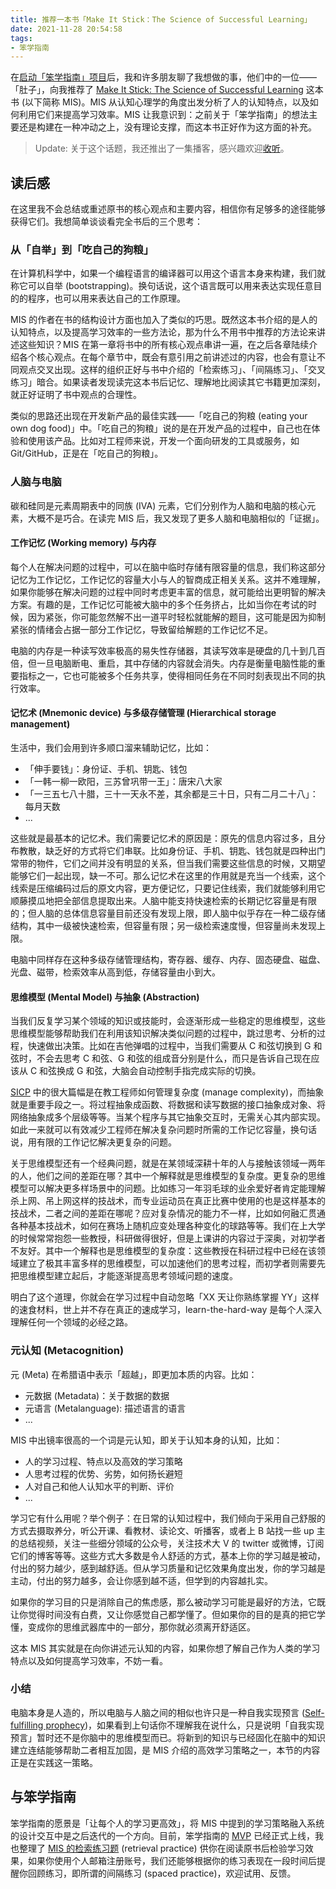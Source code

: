 ```yaml
---
title: 推荐一本书「Make It Stick：The Science of Successful Learning」
date: 2021-11-28 20:54:58
tags:
- 笨学指南
---
```


在[启动「笨学指南」项目](/blog/2021/10/06/Announcing-the-start-of-project-LTTHW/)后，我和许多朋友聊了我想做的事，他们中的一位——「肚子」，向我推荐了 [Make It Stick: The Science of Successful Learning](https://www.goodreads.com/book/show/18770267-make-it-stick) 这本书 (以下简称 MIS)。MIS 从认知心理学的角度出发分析了人的认知特点，以及如何利用它们来提高学习效率。MIS 让我意识到：之前关于「笨学指南」的想法主要还是构建在一种冲动之上，没有理论支撑，而这本书正好作为这方面的补充。

<!-- more -->

> Update: 关于这个话题，我还推出了一集播客，感兴趣欢迎[收听](https://zhenghe-md.github.io/nerds-docs/docs/plan/solution/promotion/podcasts/make-it-stick/)。

## 读后感

在这里我不会总结或重述原书的核心观点和主要内容，相信你有足够多的途径能够获得它们。我想简单谈谈看完全书后的三个思考：

### 从「自举」到「吃自己的狗粮」

在计算机科学中，如果一个编程语言的编译器可以用这个语言本身来构建，我们就称它可以自举 (bootstrapping)。换句话说，这个语言既可以用来表达实现任意目的的程序，也可以用来表达自己的工作原理。

MIS 的作者在书的结构设计方面也加入了类似的巧思。既然这本书介绍的是人的认知特点，以及提高学习效率的一些方法论，那为什么不用书中推荐的方法论来讲述这些知识？MIS 在第一章将书中的所有核心观点串讲一遍，在之后各章陆续介绍各个核心观点。在每个章节中，既会有意引用之前讲述过的内容，也会有意让不同观点交叉出现。这样的组织正好与书中介绍的「检索练习」、「间隔练习」、「交叉练习」暗合。如果读者发现读完这本书后记忆、理解地比阅读其它书籍更加深刻，就正好证明了书中观点的合理性。

类似的思路还出现在开发新产品的最佳实践——「吃自己的狗粮 (eating your own dog food)」中。「吃自己的狗粮」说的是在开发产品的过程中，自己也在体验和使用该产品。比如对工程师来说，开发一个面向研发的工具或服务，如 Git/GitHub，正是在「吃自己的狗粮」。

### 人脑与电脑

碳和硅同是元素周期表中的同族 (IVA) 元素，它们分别作为人脑和电脑的核心元素，大概不是巧合。在读完 MIS 后，我又发现了更多人脑和电脑相似的「证据」。

#### 工作记忆 (Working memory) 与内存

每个人在解决问题的过程中，可以在脑中临时存储有限容量的信息，我们称这部分记忆为工作记忆，工作记忆的容量大小与人的智商成正相关关系。这并不难理解，如果你能够在解决问题的过程中同时考虑更丰富的信息，就可能给出更明智的解决方案。有趣的是，工作记忆可能被大脑中的多个任务挤占，比如当你在考试的时候，因为紧张，你可能忽然解不出一道平时轻松就能解的题目，这可能是因为抑制紧张的情绪会占据一部分工作记忆，导致留给解题的工作记忆不足。

电脑的内存是一种读写效率极高的易失性存储器，其读写效率是硬盘的几十到几百倍，但一旦电脑断电、重启，其中存储的内容就会消失。内存是衡量电脑性能的重要指标之一，它也可能被多个任务共享，使得相同任务在不同时刻表现出不同的执行效率。

#### 记忆术 (Mnemonic device) 与多级存储管理 (Hierarchical storage management)

生活中，我们会用到许多顺口溜来辅助记忆，比如：

* 「伸手要钱」：身份证、手机、钥匙、钱包
* 「一韩一柳一欧阳，三苏曾巩带一王」：唐宋八大家
* 「一三五七八十腊，三十一天永不差，其余都是三十日，只有二月二十八」：每月天数
* ...

这些就是最基本的记忆术。我们需要记忆术的原因是：原先的信息内容过多，且分布教散，缺乏好的方式将它们串联。比如身份证、手机、钥匙、钱包就是四种出门常带的物件，它们之间并没有明显的关系，但当我们需要这些信息的时候，又期望能够它们一起出现，缺一不可。那么记忆术在这里的作用就是充当一个线索，这个线索是压缩编码过后的原文内容，更方便记忆，只要记住线索，我们就能够利用它顺藤摸瓜地把全部信息提取出来。人脑中能支持快速检索的长期记忆容量是有限的；但人脑的总体信息容量目前还没有发现上限，即人脑中似乎存在一种二级存储结构，其中一级被快速检索，但容量有限；另一级检索速度慢，但容量尚未发现上限。

电脑中同样存在这种多级存储管理结构，寄存器、缓存、内存、固态硬盘、磁盘、光盘、磁带，检索效率从高到低，存储容量由小到大。

#### 思维模型 (Mental Model) 与抽象 (Abstraction)

当我们反复学习某个领域的知识或技能时，会逐渐形成一些稳定的思维模型，这些思维模型能够帮助我们在利用该知识解决类似问题的过程中，跳过思考、分析的过程，快速做出决策。比如在吉他弹唱的过程中，当我们需要从 C 和弦切换到 G 和弦时，不会去思考 C 和弦、G 和弦的组成音分别是什么，而只是告诉自己现在应该从 C 和弦换成 G 和弦，大脑会自动控制手指完成实际的切换。

[SICP](https://mitpress.mit.edu/sites/default/files/sicp/index.html) 中的很大篇幅是在教工程师如何管理复杂度 (manage complexity)，而抽象就是重要手段之一。将过程抽象成函数、将数据和读写数据的接口抽象成对象、将网络抽象成多个层级等等。当某个程序与其它抽象交互时，无需关心其内部实现。如此一来就可以有效减少工程师在解决复杂问题时所需的工作记忆容量，换句话说，用有限的工作记忆解决更复杂的问题。

关于思维模型还有一个经典问题，就是在某领域深耕十年的人与接触该领域一两年的人，他们之间的差距在哪？其中一个解释就是思维模型的复杂度。更复杂的思维模型可以解决更多样场景中的问题。比如练习一年羽毛球的业余爱好者肯定能理解杀上网、吊上网这样的技战术，而专业运动员在真正比赛中使用的也是这样基本的技战术，二者之间的差距在哪呢？应对复杂情况的能力不一样，比如如何融汇贯通各种基本技战术，如何在赛场上随机应变处理各种变化的球路等等。我们在上大学的时候常常抱怨一些教授，科研做得很好，但是上课讲的内容过于深奥，对初学者不友好。其中一个解释也是思维模型的复杂度：这些教授在科研过程中已经在该领域建立了极其丰富多样的思维模型，可以加速他们的思考过程，而初学者则需要先把思维模型建立起后，才能逐渐提高思考领域问题的速度。

明白了这个道理，你就会在学习过程中自动忽略「XX 天让你熟练掌握 YY」这样的速食材料，世上并不存在真正的速成学习，learn-the-hard-way 是每个人深入理解任何一个领域的必经之路。

### 元认知 (Metacognition)

元 (Meta) 在希腊语中表示「超越」，即更加本质的内容。比如：

* 元数据 (Metadata)：关于数据的数据
* 元语言 (Metalanguage): 描述语言的语言
* ...

MIS 中出镜率很高的一个词是元认知，即关于认知本身的认知，比如：

* 人的学习过程、特点以及高效的学习策略
* 人思考过程的优势、劣势，如何扬长避短
* 人对自己和他人认知水平的判断、评价
* ...

学习它有什么用呢？举个例子：在日常的认知过程中，我们倾向于采用自己舒服的方式去摄取养分，听公开课、看教材、读论文、听播客，或者上 B 站找一些 up 主的总结视频，关注一些细分领域的公众号，关注技术大 V 的 twitter 或微博，订阅它们的博客等等。这些方式大多数是令人舒适的方式，基本上你的学习越是被动，付出的努力越少，感到越舒适。但从学习质量和记忆效果角度出发，你的学习越是主动，付出的努力越多，会让你感到越不适，但学到的内容越扎实。

如果你的学习目的只是消除自己的焦虑感，那么被动学习可能是最好的方法，它既让你觉得时间没有白费，又让你感觉自己都学懂了。但如果你的目的是真的把它学懂，变成你的思维武器库中的一部分，那你就必须离开舒适区。

这本 MIS 其实就是在向你讲述元认知的内容，如果你想了解自己作为人类的学习特点以及如何提高学习效率，不妨一看。

### 小结

电脑本身是人造的，所以电脑与人脑之间的相似也许只是一种自我实现预言 ([Self-fulfilling prophecy](https://en.wikipedia.org/wiki/Self-fulfilling_prophecy))，如果看到上句话你不理解我在说什么，只是说明「自我实现预言」暂时还不是你脑中的思维模型而已。将新到的知识与已经固化在脑中的知识建立连结能够帮助二者相互加固，是 MIS 介绍的高效学习策略之一，本节的内容正是在实践这一策略。

## 与笨学指南

笨学指南的愿景是「让每个人的学习更高效」，将 MIS 中提到的学习策略融入系统的设计交互中是之后迭代的一个方向。目前，笨学指南的 [MVP](https://learn-the-hard-way.cn/) 已经正式上线，我也整理了 [MIS 的检索练习题](https://learn-the-hard-way.cn/collections/make-it-stick) (retrieval practice) 供你在阅读原书后检验学习效果，如果你使用个人邮箱注册账号，我们还能够根据你的练习表现在一段时间后提醒你回顾练习，即所谓的间隔练习 (spaced practice)，欢迎试用、反馈。

